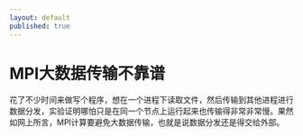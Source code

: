 ```yaml
---
layout: default
published: true
---
```


# MPI大数据传输不靠谱
花了不少时间来做写个程序，想在一个进程下读取文件，然后传输到其他进程进行数据分发，实验证明哪怕只是在同一个节点上运行起来也传输得非常非常慢。果然如网上所言，MPI计算要避免大数据传输，也就是说数据分发还是得交给外部。  

